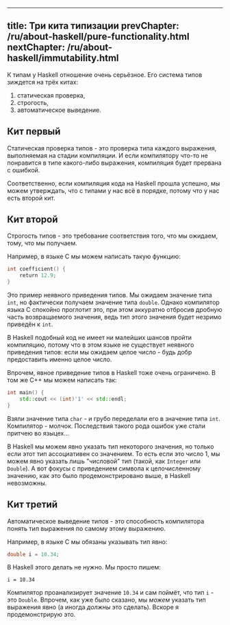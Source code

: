 ----
title: Три кита типизации
prevChapter: /ru/about-haskell/pure-functionality.html
nextChapter: /ru/about-haskell/immutability.html
----

К типам у Haskell отношение очень серьёзное. Его система типов зиждется на трёх китах:

1.  статическая проверка,
2.  строгость,
3.  автоматическое выведение.

## Кит первый

Статическая проверка типов - это проверка типа каждого выражения, выполняемая на стадии компиляции. И если компилятору что-то не понравится в типе какого-либо выражения, компиляция будет прервана с ошибкой.

Соответственно, если компиляция кода на Haskell прошла успешно, мы можем утверждать, что с типами у нас всё в порядке, потому что у нас есть второй кит.

## Кит второй

Строгость типов - это требование соответствия того, что мы ожидаем, тому, что мы получаем.

Например, в языке C мы можем написать такую функцию:
```c
int coefficient() {
    return 12.9;
}
```
Это пример неявного приведения типов. Мы ожидаем значение типа `int`, но фактически получаем значение типа `double`. Однако компилятор языка C спокойно проглотит это, при этом аккуратно отбросив дробную часть возвращаемого значения, ведь тип этого значения будет незримо приведён к `int`.

В Haskell подобный код не имеет ни малейших шансов пройти компиляцию, потому что в этом языке не существует неявного приведения типов: если мы ожидаем целое число - будь добр предоставить именно целое число.

Впрочем, явное приведение типов в Haskell тоже очень ограничено. В том же C++ мы можем написать так:
```cpp
int main() {
    std::cout << (int)'1' << std::endl;
}
```
Взяли значение типа `char` - и грубо переделали его в значение типа `int`. Компилятор - молчок. Последствия такого рода ошибок уже стали притчею во языцех...

В Haskell мы можем явно указать тип некоторого значения, но только если этот тип ассоциативен со значением. То есть если это число 1, мы можем явно указать лишь "числовой" тип (такой, как `Integer` или `Double`). А вот фокусы с приведением символа к целочисленному значению, как это было продемонстрировано выше, в Haskell невозможны.

## Кит третий

Автоматическое выведение типов - это способность компилятора понять тип выражения по самому этому выражению.

Например, в языке C мы обязаны указывать тип явно:
```c
double i = 10.34;
```
В Haskell этого делать не нужно. Мы просто пишем:

    i = 10.34 

Компилятор проанализирует значение `10.34` и сам поймёт, что тип `i` - это `Double`. Впрочем, как уже было сказано, мы _можем_ указать тип выражения явно (а иногда _должны_ это сделать). Вскоре я продемонстрирую это.

